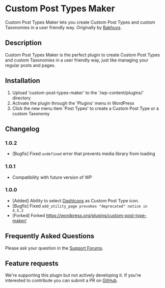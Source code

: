 # Custom Post Types Maker

Custom Post Types Maker lets you create Custom Post Types and custom Taxonomies in a user friendly way. Originally by [Bakhuys](http://www.bakhuys.com/).

## Description

Custom Post Types Maker is the perfect plugin to create Custom Post Types and custom Taxonomies in a user friendly way, just like managing your regular posts and pages.

## Installation

1. Upload 'custom-post-types-maker' to the '/wp-content/plugins/' directory
2. Activate the plugin through the 'Plugins' menu in WordPress
3. Click the new menu item 'Post Types' to create a Custom Post Type or a custom Taxonomy

## Changelog

### 1.0.2
- [Bugfix] Fixed `undefined` error that prevents media library from loading

### 1.0.1
- Compatibility with future version of WP

### 1.0.0
- [Added] Ability to select [DashIcons](https://developer.wordpress.org/resource/dashicons/#layout) as Custom Post Type icon.
- [Bugfix] Fixed `add_utility_page provokes "deprecated" notice in 4.5.2`
- [Forked] Forked https://wordpress.org/plugins/custom-post-type-maker/


## Frequently Asked Questions
Please ask your question in the [Support Forums](http://wordpress.org/support/plugin/custom-post-types-maker).

## Feature requests
We're supporting this plugin but not actively developing it. If you're interested to contribute you can submit a PR on [GitHub](https://github.com/Graffino/Custom-Post-Types-Maker/pulls).